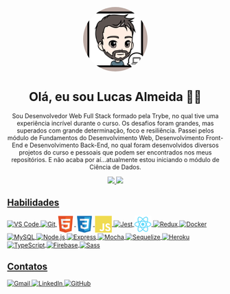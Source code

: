 <div align="center">
  <a href="http://animemood.com/">
    <img src="./imgs/Lucas-Avatar.png" alt="Avatar de Lucas Almeida" style="border-radius:100px; width:150px;" />
  </a>
  <h1>Olá, eu sou Lucas Almeida &#128075;&#127995;</h1>
  <p>Sou Desenvolvedor Web Full Stack formado pela Trybe, no qual tive uma experiência incrível durante o curso. Os desafios foram grandes, mas superados com grande determinação, foco e resiliência. Passei pelos módulo de Fundamentos do Desenvolvimento Web, Desenvolvimento Front-End e Desenvolvimento Back-End, no qual foram desenvolvidos diversos projetos do curso e pessoais que podem ser encontrados nos meus repositórios. E não acaba por aí...atualmente estou iniciando o módulo de Ciência de Dados.</p>
</div>

<div align="center">
  <a href="https://github.com/lucas-almeida-sd">
  <img height="180em" src="https://github-readme-stats.vercel.app/api?username=lucas-almeida-sd&show_icons=true&theme=chartreuse-dark&include_all_commits=true&count_private=true"/>
  <img height="180em" src="https://github-readme-stats.vercel.app/api/top-langs/?username=lucas-almeida-sd&layout=compact&langs_count=7&theme=chartreuse-dark"/>
</div>
  
<div>
  <h2>Habilidades</h2>
  <img align="center" alt="VS Code" title="VS Code" width="40" src="https://cdn.jsdelivr.net/gh/devicons/devicon/icons/vscode/vscode-original.svg">
  <img align="center" alt="Git" title="Git" width="40" src="https://cdn.jsdelivr.net/gh/devicons/devicon/icons/git/git-original.svg">
  <img align="center" alt="HTML" title="HTML" width="40" src="https://raw.githubusercontent.com/devicons/devicon/master/icons/html5/html5-original.svg">
  <img align="center" alt="CSS" title="CSS" width="40" src="https://raw.githubusercontent.com/devicons/devicon/master/icons/css3/css3-original.svg">
  <img align="center" alt="JavaScript" title="JavaScript" width="40" src="https://raw.githubusercontent.com/devicons/devicon/master/icons/javascript/javascript-plain.svg">
  <img align="center" alt="Jest" title="Jest" width="40" src="https://cdn.jsdelivr.net/gh/devicons/devicon/icons/jest/jest-plain.svg">
  <img align="center" alt="React.js" title="React.js" width="40" src="https://raw.githubusercontent.com/devicons/devicon/master/icons/react/react-original.svg">
  <img align="center" alt="Redux" title="Redux" width="40" src="https://cdn.jsdelivr.net/gh/devicons/devicon/icons/redux/redux-original.svg">
  <img align="center" alt="Docker" title="Docker" width="40" src="https://cdn.jsdelivr.net/gh/devicons/devicon/icons/docker/docker-original.svg">
  <img align="center" alt="MySQL" title="MySQL" width="40" src="https://cdn.jsdelivr.net/gh/devicons/devicon/icons/mysql/mysql-original.svg">
  <img align="center" alt="Node.js" title="Node.js" width="40" src="https://cdn.jsdelivr.net/gh/devicons/devicon/icons/nodejs/nodejs-original.svg">
  <img align="center" alt="Express" title="Express" width="40" src="https://cdn.jsdelivr.net/gh/devicons/devicon/icons/express/express-original.svg">
  <img align="center" alt="Mocha" title="Mocha" width="40" src="https://cdn.jsdelivr.net/gh/devicons/devicon/icons/mocha/mocha-plain.svg">
  <img align="center" alt="Sequelize" title="Sequelize" width="40" src="https://cdn.jsdelivr.net/gh/devicons/devicon/icons/sequelize/sequelize-original.svg">
  <img align="center" alt="Heroku" title="Heroku" width="40" src="https://cdn.jsdelivr.net/gh/devicons/devicon/icons/heroku/heroku-original.svg">
  <img align="center" alt="TypeScript" title="TypeScript" width="40" src="https://cdn.jsdelivr.net/gh/devicons/devicon/icons/typescript/typescript-original.svg">
  <img align="center" alt="Firebase" title="Firebase" width="40" src="https://cdn.jsdelivr.net/gh/devicons/devicon/icons/firebase/firebase-plain-wordmark.svg">
  <img align="center" alt="Sass" title="Sass" width="40" src="https://cdn.jsdelivr.net/gh/devicons/devicon/icons/sass/sass-original.svg">
</div>
  
<div>
  <h2>Contatos</h2>
  <a href="https://www.mailto:contatolucas.almdiniz@gmail.com" target="_blank">
    <img src="https://img.shields.io/badge/Gmail-D14836?style=for-the-badge&logo=gmail&logoColor=white" alt="Gmail" />
  </a>
  <a href="https://www.linkedin.com/in/lucas-almeida-sd" target="_blank">
    <img src="https://img.shields.io/badge/LinkedIn-0077B5?style=for-the-badge&logo=linkedin&logoColor=white" alt="LinkedIn" />
  </a>
  <a href="https://github.com/Lucas-Almeida-SD" target="_blank">
    <img src=	https://img.shields.io/badge/GitHub-100000?style=for-the-badge&logo=github&logoColor=white alt="GitHub" />
  </a>
</div>
